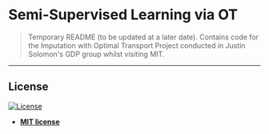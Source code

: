 # Semi-Supervised Learning via OT 


> Temporary README (to be updated at a later date). Contains code for the Imputation with Optimal Transport Project conducted in Justin Solomon's GDP group whilst visiting MIT.



---

## License

[![License](http://img.shields.io/:license-mit-blue.svg?style=flat-square)](http://badges.mit-license.org)

- **[MIT license](http://opensource.org/licenses/mit-license.php)**